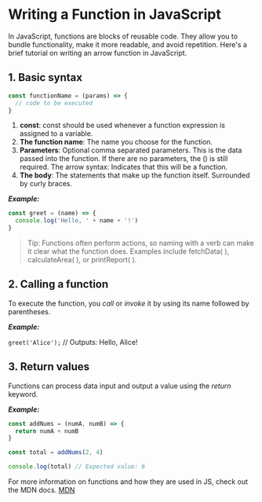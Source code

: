 # Writing a Function in JavaScript

In JavaScript, functions are blocks of reusable code. They allow you to bundle functionality, make it more readable, and avoid repetition. Here's a brief tutorial on writing an arrow function in JavaScript.

## 1. Basic syntax

```javascript
const functionName = (params) => {
  // code to be executed
}
```

1. **const**: const should be used whenever a function expression is assigned to a variable.
2. **The function name**: The name you choose for the function.
3. **Parameters**: Optional comma separated parameters. This is the data passed into the function. If there are no parameters, the () is still required.
   The arrow syntax: Indicates that this will be a function.
4. **The body**: The statements that make up the function itself. Surrounded by curly braces.

**_Example:_**

```javascript
const greet = (name) => {
  console.log('Hello, ' + name + '!')
}
```

> Tip: Functions often perform actions, so naming with a verb can make it clear what the function does. Examples include fetchData( ), calculateArea( ), or printReport( ).

## 2. Calling a function

To execute the function, you _call_ or _invoke_ it by using its name followed by parentheses.

**_Example:_**

`greet('Alice');` // Outputs: Hello, Alice!

## 3. Return values

Functions can process data input and output a value using the _return_ keyword.

**_Example:_**

```javascript
const addNums = (numA, numB) => {
  return numA + numB
}

const total = addNums(2, 4)

console.log(total) // Expected value: 6
```
For more information on functions and how they are used in JS, check out the MDN docs.
[MDN](https://developer.mozilla.org/en-US/docs/Web/JavaScript/Guide/Functions)

